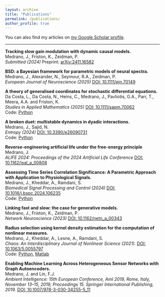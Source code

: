 ```yaml
---
layout: archive
title: "Publications"
permalink: /publications/
author_profile: true
---
```


You can also find my articles on [my Google Scholar profile](https://scholar.google.com/citations?user=gXiX6XwAAAAJ).

--- 

**Tracking slow gain modulation with dynamic causal models.** <br>
Medrano, J., Friston, K., Zeidman, P. <br>
*Submitted (2024)* Preprint: [arXiv:2411.16582](https://arxiv.org/pdf/2411.16582)

**BSD: a Bayesian framework for parametric models of neural spectra.** <br>
Medrano, J., Alexander, N., Seymour, R.A., Zeidman, P. <br>
*European Journal of Neuroscience (2025)* [DOI: 10.1111/ejn.70149](https://doi.org/10.1111/ejn.70149)

**A theory of generalised coordinates for stochastic differential equations.** <br>
Da Costa, L., Da Costa, N., Heins, C., Medrano, J., Pavliotis, G.A., Parr, T., Meera, A.A. and Friston, K. <br>
*Studies in Applied Mathematics (2025)* [DOI: 10.1111/sapm.70062](https://doi.org/10.1111/sapm.70062) <br>
Code: [Python](https://github.com/johmedr/dempy)

**A broken duet: multistable dynamics in dyadic interactions.** <br>
Medrano, J., Sajid, N. <br>
*Entropy (2024)* [DOI: 10.3390/e26090731](https://doi.org/10.3390/e26090731)<br>
Code: [Python](https://github.com/johmedr/dempy)

**Reverse-engineering artificial life under the free-energy principle** <br>
Medrano, J.  <br>
*ALIFE 2024: Proceedings of the 2024 Artificial Life Conference* [DOI: 10.1162/isal_a_00808](https://doi.org/10.1162/isal_a_00808) <br>

**Assessing Time Series Correlation Significance: A Parametric Approach with Application to Physiological Signals.** <br>
Medrano, J., Kheddar, A., Ramdani, S. <br>
*Biomedical Signal Processing and Control (2024)* [DOI: 10.1016/j.bspc.2024.106235](https://doi.org/10.1016/j.bspc.2024.106235) <br>
Code: [Python](https://github.com/johmedr/corrts)

**Linking fast and slow: the case for generative models.** <br>
Medrano, J., Friston, K., Zeidman, P. <br>
*Network Neuroscience (2023)* [DOI: 10.1162/netn_a_00343](https://doi.org/10.1162/netn_a_00343)

**Radius selection using kernel density estimation for the computation of nonlinear measures.**<br>
Medrano, J., Kheddar, A., Lesne, A., Ramdani, S. <br>
*Chaos: An Interdisciplinary Journal of Nonlinear Science (2021).* [DOI: 10.1063/5.0055797](https://doi.org/10.1063/5.0055797)<br> Code: [Python](https://github.com/johmedr/pykeos), [Matlab](https://github.com/johmedr/radsel)

**Enabling Machine Learning Across Heterogeneous Sensor Networks with Graph Autoencoders.** <br>
Medrano, J. and Lin, F.J. <br>
*Ambient Intelligence: 15th European Conference, AmI 2019, Rome, Italy, November 13–15, 2019, Proceedings 15. Springer International Publishing, 2019.* [DOI: 10.1007/978-3-030-34255-5_11](https://doi.org/10.1007/978-3-030-34255-5_11)
